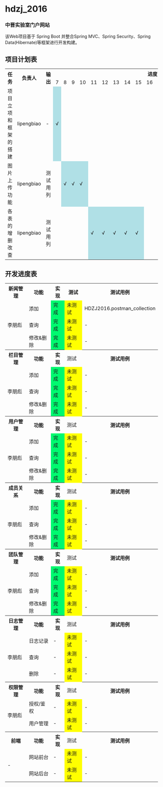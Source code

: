 # hdzj_2016
### 中晋实验室门户网站
该Web项目基于 Spring Boot 并整合Spring MVC、Spring Security、Spring  Data(Hibernate)等框架进行开发构建。

## 项目计划表
<table class = "table table-condensed">
    <tr>
        <th rowspan = "2">任务</th>
        <th rowspan = "2">负责人</th>
        <th rowspan = "2">输出</th>
        <th colspan = "20">进度 (月份)</th>
        <th rowspan = "2">备注</th>
    </tr>
    <tr>
        <td>7</td><td>8</td><td>9</td><td>10</td><td>11</td><td>12</td><td>13</td><td>14</td><td>15</td><td>16</td><td>17</td><td>18</td><td>19</td><td>20</td><td>21</td><td>22</td><td>23</td><td>24</td><td>25</td><td>26</td>
    </tr>
    <tr>
        <td>项目立项和框架的搭建</td>
        <td>lipengbiao</td>
        <td>-</td>
        <td bgcolor=PowderBlue>√</td><td></td><td></td><td></td><td></td><td></td><td></td><td></td><td></td><td></td><td></td><td></td><td></td><td></td><td></td><td></td><td></td><td></td><td></td><td></td>
        <td>-</td>
    </tr>
    <tr>
        <td>图片上传功能</td>
        <td>lipengbiao</td>
        <td>测试用列</td>
        <td></td><td bgcolor=PowderBlue>√</td><td bgcolor=PowderBlue>√</td><td bgcolor=PowderBlue>√</td><td></td><td></td><td></td><td></td><td></td><td></td><td></td><td></td><td></td><td></td><td></td><td></td><td></td><td></td><td></td><td></td>
        <td>-</td>
    </tr>
        <tr>
            <td>各表的增删改查</td>
            <td>lipengbiao</td>
            <td>测试用列</td>
            <td></td><td></td><td></td><td></td><td bgcolor=PowderBlue>√</td><td bgcolor=PowderBlue>√</td><td bgcolor=PowderBlue>√</td><td bgcolor=PowderBlue>√</td><td bgcolor=PowderBlue>√</td><td></td><td></td><td></td><td></td><td></td><td></td><td></td><td></td><td></td><td></td><td></td>
            <td>-</td>
        </tr>
</table>

## 开发进度表
<table align="center">
    <tr>
        <th>新闻管理</th>
        <th>功能</th>
        <th>实现</th>
        <th>测试</th>
        <th>测试用例</th>
    </tr>
    <tr>
        <td rowspan = "3">李朋彪</td>
        <td>添加</td>
        <td bgcolor= #00f96F>完成</td>
        <td bgcolor= Yellow>未测试</td>
        <td>HDZJ2016.postman_collection</td>
    </tr>
    <tr>
        <td>查询</td>
        <td bgcolor= #00f96F>完成</td>
        <td bgcolor= Yellow>未测试</td>
        <td>-</td>
    </tr>
    <tr>
        <td>修改&删除</td>
        <td bgcolor= #00f96F>完成</td>
        <td bgcolor= Yellow>未测试</td>
        <td>-</td>
    </tr>
        <tr>
        <th>栏目管理</th>
        <th>功能</th>
        <th>实现</th>
        <td>测试</td>
        <th>测试用例</th>
    </tr>
    <tr>
        <td rowspan = "3">李朋彪</td>
        <td>添加</td>
        <td bgcolor= #00f96F>完成</td>
        <td bgcolor= Yellow>未测试</td>
        <td>-</td>
    </tr>
    <tr>
        <td>查询</td>
        <td bgcolor= #00f96F>完成</td>
        <td bgcolor= Yellow>未测试</td>
        <td>-</td>
    </tr>
    <tr>
        <td>修改&删除</td>
        <td bgcolor= #00f96F>完成</td>
        <td bgcolor= Yellow>未测试</td>
        <td>-</td>
    </tr>
        <tr>
        <th>用户管理</th>
        <th>功能</th>
        <th>实现</th>
        <td>测试</td>
        <th>测试用例</th>
    </tr>
    <tr>
        <td rowspan = "3">李朋彪</td>
        <td>添加</td>
        <td bgcolor= #00f96F>完成</td>
        <td bgcolor= Yellow>未测试</td>
        <td>-</td>
    </tr>
    <tr>
        <td>查询</td>
        <td bgcolor= #00f96F>完成</td>
        <td bgcolor= Yellow>未测试</td>
        <td>-</td>
    </tr>
    <tr>
        <td>修改&删除</td>
        <td bgcolor= #00f96F>完成</td>
        <td bgcolor= Yellow>未测试</td>
        <td>-</td>
    </tr>
        <tr>
        <th>成员关系</th>
        <th>功能</th>
        <th>实现</th>
        <td>测试</td>
        <th>测试用例</th>
    </tr>
    <tr>
        <td rowspan = "3">李朋彪</td>
        <td>添加</td>
        <td bgcolor= #00f96F>完成</td>
        <td bgcolor= Yellow>未测试</td>
        <td>-</td>
    </tr>
    <tr>
        <td>查询</td>
        <td bgcolor= #00f96F>完成</td>
        <td bgcolor= Yellow>未测试</td>
        <td>-</td>
    </tr>
    <tr>
        <td>修改&删除</td>
        <td bgcolor= #00f96F>完成</td>
        <td bgcolor= Yellow>未测试</td>
        <td>-</td>
    </tr>
        <tr>
        <th>团队管理</th>
        <th>功能</th>
        <th>实现</th>
        <td>测试</td>
        <th>测试用例</th>
    </tr>
    <tr>
        <td rowspan = "3">李朋彪</td>
        <td>添加</td>
        <td bgcolor= #00f96F>完成</td>
        <td bgcolor= Yellow>未测试</td>
        <td>-</td>
    </tr>
    <tr>
        <td>查询</td>
        <td bgcolor= #00f96F>完成</td>
        <td bgcolor= Yellow>未测试</td>
        <td>-</td>
    </tr>
    <tr>
        <td>修改&删除</td>
        <td bgcolor= #00f96F>完成</td>
        <td bgcolor= Yellow>未测试</td>
        <td>-</td>
    </tr>
    <tr>
        <th>日志管理</th>
        <th>功能</th>
        <th>实现</th>
        <td>测试</td>
        <th>测试用例</th>
    </tr>
    <tr>
        <td rowspan = "3">李朋彪</td>
        <td>日志记录</td>
        <td>-</td>
        <td bgcolor= Yellow>未测试</td>
        <td>-</td>
    </tr>
    <tr>
        <td>查询</td>
        <td>-</td>
        <td bgcolor= Yellow>未测试</td>
        <td>-</td>
    </tr>
    <tr>
        <td>删除</td>
        <td>-</td>
        <td bgcolor= Yellow>未测试</td>
        <td>-</td>
    </tr>
    <tr>
        <th>权限管理</th>
        <th>功能</th>
        <th>实现</th>
        <td>测试</td>
        <th>测试用例</th>
    </tr>
    <tr>
        <td rowspan = "2">李朋彪</td>
        <td>授权/鉴权</td>
        <td>-</td>
        <td bgcolor= Yellow>未测试</td>
        <td>-</td>
    </tr>
    <tr>
        <td>用户管理</td>
        <td>-</td>
        <td bgcolor= Yellow>未测试</td>
        <td>-</td>
    </tr>
    <tr>
        <th>前端</th>
        <th>功能</th>
        <th>实现</th>
        <td>测试</td>
        <th>测试用例</th>
    </tr>
    <tr>
        <td rowspan = "3">-</td>
        <td>网站前台</td>
        <td>-</td>
        <td bgcolor= Yellow>未测试</td>
        <td>-</td>
    </tr>
    <tr>
        <td>网站后台</td>
        <td>-</td>
        <td bgcolor= Yellow>未测试</td>
        <td>-</td>
    </tr>
</table>
